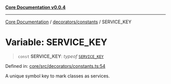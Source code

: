 [**Core Documentation v0.0.4**](../../../README.md)

***

[Core Documentation](../../../modules.md) / [decorators/constants](../README.md) / SERVICE\_KEY

# Variable: SERVICE\_KEY

> `const` **SERVICE\_KEY**: *typeof* [`SERVICE_KEY`](SERVICE_KEY.md)

Defined in: [core/src/decorators/constants.ts:54](https://github.com/stonemjs/core/blob/d2167ff53d508d3a75c05f0cf962180518d3e061/src/decorators/constants.ts#L54)

A unique symbol key to mark classes as services.
